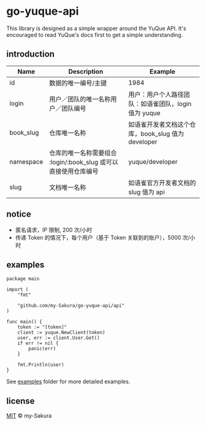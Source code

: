 # go-yuque-api

This library is designed as a simple wrapper around the YuQue API. It's encouraged to read YuQue's docs first to get a simple understanding.

## introduction

| Name      | Description                                                     | Example                                              |
| --------- | --------------------------------------------------------------- | ---------------------------------------------------- |
| id        | 数据的唯一编号/主键                                             | 1984                                                 |
| login     | 用户／团队的唯一名称用户／团队编号                              | 用户：用户个人路径团队：如语雀团队，login 值为 yuque |
| book_slug | 仓库唯一名称                                                    | 如语雀开发者文档这个仓库，book_slug 值为 developer   |
| namespace | 仓库的唯一名称需要组合 :login/:book_slug 或可以直接使用仓库编号 | yuque/developer                                      |
| slug      | 文档唯一名称                                                    | 如语雀官方开发者文档的 slug 值为 api                 |

## notice

- 匿名请求，IP 限制, 200 次/小时
- 传递 Token 的情况下，每个用户（基于 Token 关联到的账户），5000 次/小时

## examples

```
package main

import (
	"fmt"

	"github.com/my-Sakura/go-yuque-api/api"
)

func main() {
	token := "[token]"
	client := yuque.NewClient(token)
	user, err := client.User.Get()
	if err != nil {
		panic(err)
	}

	fmt.Println(user)
}
```

See [examples](https://github.com/my-Sakura/go-yuque-api/tree/main/examples) folder for more detailed examples.

## license

[MIT](https://github.com/my-Sakura/go-yuque-api/blob/main/LICENSE) © my-Sakura
